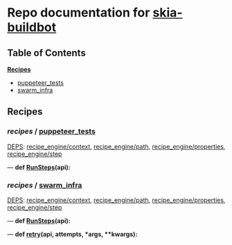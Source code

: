 <!--- AUTOGENERATED BY `./recipes.py test train` -->
# Repo documentation for [skia-buildbot]()
## Table of Contents

**[Recipes](#Recipes)**
  * [puppeteer_tests](#recipes-puppeteer_tests)
  * [swarm_infra](#recipes-swarm_infra)
## Recipes

### *recipes* / [puppeteer\_tests](/infra/bots/recipes/puppeteer_tests.py)

[DEPS](/infra/bots/recipes/puppeteer_tests.py#1): [recipe\_engine/context][recipe_engine/recipe_modules/context], [recipe\_engine/path][recipe_engine/recipe_modules/path], [recipe\_engine/properties][recipe_engine/recipe_modules/properties], [recipe\_engine/step][recipe_engine/recipe_modules/step]

&mdash; **def [RunSteps](/infra/bots/recipes/puppeteer_tests.py#9)(api):**
### *recipes* / [swarm\_infra](/infra/bots/recipes/swarm_infra.py)

[DEPS](/infra/bots/recipes/swarm_infra.py#13): [recipe\_engine/context][recipe_engine/recipe_modules/context], [recipe\_engine/path][recipe_engine/recipe_modules/path], [recipe\_engine/properties][recipe_engine/recipe_modules/properties], [recipe\_engine/step][recipe_engine/recipe_modules/step]

&mdash; **def [RunSteps](/infra/bots/recipes/swarm_infra.py#36)(api):**

&mdash; **def [retry](/infra/bots/recipes/swarm_infra.py#24)(api, attempts, \*args, \*\*kwargs):**

[recipe_engine/recipe_modules/context]: https://chromium.googlesource.com/infra/luci/recipes-py.git/+/2438e081638a16b8de53752c5a78c807195ed186/README.recipes.md#recipe_modules-context
[recipe_engine/recipe_modules/path]: https://chromium.googlesource.com/infra/luci/recipes-py.git/+/2438e081638a16b8de53752c5a78c807195ed186/README.recipes.md#recipe_modules-path
[recipe_engine/recipe_modules/properties]: https://chromium.googlesource.com/infra/luci/recipes-py.git/+/2438e081638a16b8de53752c5a78c807195ed186/README.recipes.md#recipe_modules-properties
[recipe_engine/recipe_modules/step]: https://chromium.googlesource.com/infra/luci/recipes-py.git/+/2438e081638a16b8de53752c5a78c807195ed186/README.recipes.md#recipe_modules-step
